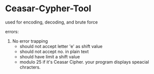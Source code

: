 # Ceasar-Cypher-Tool
used for encoding, decoding, and brute force




errors:
1. No error trapping
   - should not accept letter 'e' as shift value
   - should not accept no. in plain text
   - should have limit a shift value
   - modulo 25 if it's Ceasar Cipher. your program displays speacial chracters.  
